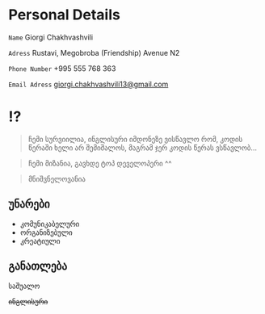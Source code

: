 # Personal Details

`Name` Giorgi Chakhvashvili

`Adress` Rustavi, Megobroba (Friendship) Avenue N2

`Phone Number` +995 555 768 363

`Email Adress` giorgi.chakhvashvili13@gmail.com

# !?

> ჩემი სურვიილია, ინგლისური იმდონეზე ვისწავლო რომ, კოდის წერაში ხელი არ შემიშალოს, მაგრამ ჯერ კოდის წერას ვსწავლობ...

> ჩემი მიზანია, გავხდე ტოპ დეველოპერი ^^

> მნიშვნელოვანია

## უნარები

- კომუნიკაბელური
- ორგანიზებული
- კრეატიული

## განათლება

საშუალო

~~ინგლისური~~

